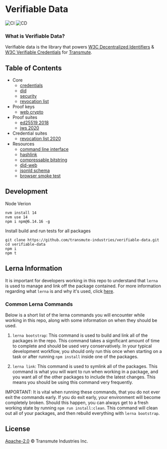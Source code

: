 # Verifiable Data

![CI](https://github.com/transmute-industries/verifiable-data/workflows/CI/badge.svg) ![CD](https://github.com/transmute-industries/verifiable-data/workflows/CD/badge.svg)

### What is Verifiable Data?

Verifiable data is the library that powers [W3C Decentralized Identifiers](https://www.w3.org/TR/did-core/) & [W3C Verifiable Credentials](https://www.w3.org/TR/vc-data-model/) for [Transmute](https://github.com/transmute-industries).

## Table of Contents

- Core
  - [credentials](./packages/credentials-context)
  - [did](./packages/did-context)
  - [security](./packages/security-context)
  - [revocation list](./packages/revocation-list-context)
- Proof keys
  - [web crypto](./packages/web-crypto-key-pair)
- Proof suites
  - [ed25519 2018](./packages/ed25519-signature-2018)
  - [jws 2020](./packages/json-web-signature)
- Credential suites
  - [revocation list 2020](./packages/vc-status-rl-2020)
- Resources
  - [command line interface](./packages/cli)
  - [hashlink](./packages/hl)
  - [compressable bitstring](./packages/compressable-bitstring)
  - [did-web](./packages/did-web)
  - [jsonld schema](./packages/jsonld-schema)
  - [browser smoke test](https://transmute-industries.github.io/verifiable-data/smoke-test-react/)

## Development

Node Verion

```
nvm install 14
nvm use 14
npm i npm@6.14.16 -g
```

Install build and run tests for all packages

```
git clone https://github.com/transmute-industries/verifiable-data.git
cd verifiable-data
npm i
npm t
```

## Lerna Information

It is important for developers working in this repo to understand that `lerna` is used to manage and link off the package contained. For more information regarding what `lerna` is and why it's used, click [here](https://github.com/lerna/lerna).

### Common Lerna Commands

Below is a short list of the lerna commands you will encounter while working in this repo, along with some information on when they should be used.

1. `lerna bootstrap`: This command is used to build and link all of the packages in the repo. This command takes a significant amount of time to complete and should be used very conservatively. In your typical development workflow, you should only run this once when starting on a task or after running `npm install` inside one of the packages.

2. `lerna link`: This command is used to symlink all of the packages. This command is what you will want to run when working in a package, and you want all of the other packages to include the latest changes. This means you should be using this command very frequently.

IMPORTANT: It is vital when running these commands, that you do not ever exit the commands early. If you do exit early, your environment will become completely broken. Should this happen, you can always get to a fresh working state by running `npm run install:clean`. This command will clean out all of your packages, and then rebuild everything with `lerna bootstrap`.

## License

[Apache-2.0](./LICENSE) © Transmute Industries Inc.
